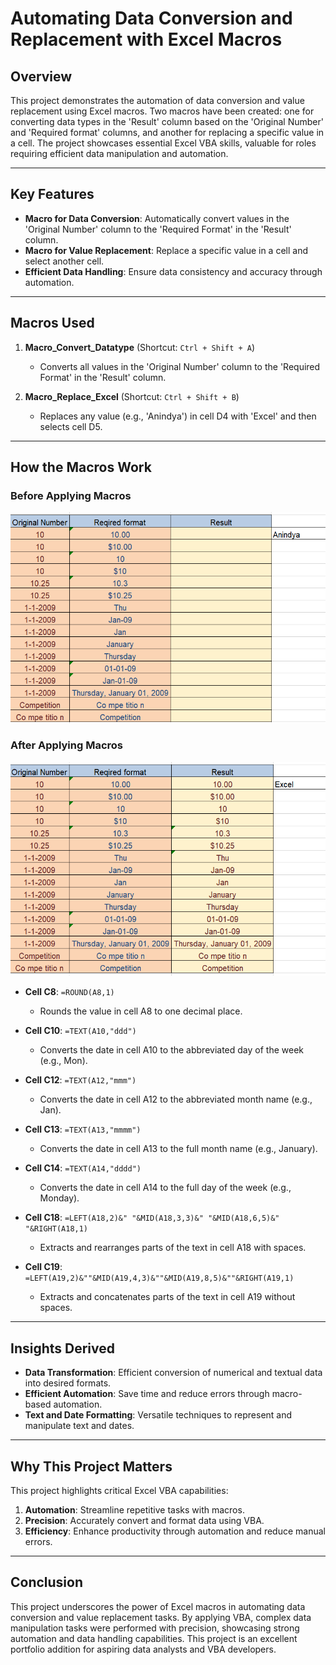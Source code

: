 # **Automating Data Conversion and Replacement with Excel Macros**

## **Overview**
This project demonstrates the automation of data conversion and value replacement using Excel macros. Two macros have been created: one for converting data types in the 'Result' column based on the 'Original Number' and 'Required format' columns, and another for replacing a specific value in a cell. The project showcases essential Excel VBA skills, valuable for roles requiring efficient data manipulation and automation.

---

## **Key Features**
- **Macro for Data Conversion**: Automatically convert values in the 'Original Number' column to the 'Required Format' in the 'Result' column.
- **Macro for Value Replacement**: Replace a specific value in a cell and select another cell.
- **Efficient Data Handling**: Ensure data consistency and accuracy through automation.

---

## **Macros Used**
1. **Macro_Convert_Datatype** (Shortcut: `Ctrl + Shift + A`)
   - Converts all values in the 'Original Number' column to the 'Required Format' in the 'Result' column.

2. **Macro_Replace_Excel** (Shortcut: `Ctrl + Shift + B`)
   - Replaces any value (e.g., 'Anindya') in cell D4 with 'Excel' and then selects cell D5.

---

## **How the Macros Work**

### Before Applying Macros
![Before Applying Macros](Images/Before_Using_Macros.png)

### After Applying Macros
![After Applying Macros](Images/After_Using_Macros.png)

- **Cell C8**: `=ROUND(A8,1)`
  - Rounds the value in cell A8 to one decimal place.

- **Cell C10**: `=TEXT(A10,"ddd")`
  - Converts the date in cell A10 to the abbreviated day of the week (e.g., Mon).

- **Cell C12**: `=TEXT(A12,"mmm")`
  - Converts the date in cell A12 to the abbreviated month name (e.g., Jan).

- **Cell C13**: `=TEXT(A13,"mmmm")`
  - Converts the date in cell A13 to the full month name (e.g., January).

- **Cell C14**: `=TEXT(A14,"dddd")`
  - Converts the date in cell A14 to the full day of the week (e.g., Monday).

- **Cell C18**: `=LEFT(A18,2)&" "&MID(A18,3,3)&" "&MID(A18,6,5)&" "&RIGHT(A18,1)`
  - Extracts and rearranges parts of the text in cell A18 with spaces.

- **Cell C19**: `=LEFT(A19,2)&""&MID(A19,4,3)&""&MID(A19,8,5)&""&RIGHT(A19,1)`
  - Extracts and concatenates parts of the text in cell A19 without spaces.

---

## **Insights Derived**
- **Data Transformation**: Efficient conversion of numerical and textual data into desired formats.
- **Efficient Automation**: Save time and reduce errors through macro-based automation.
- **Text and Date Formatting**: Versatile techniques to represent and manipulate text and dates.

---

## **Why This Project Matters**
This project highlights critical Excel VBA capabilities:
1. **Automation**: Streamline repetitive tasks with macros.
2. **Precision**: Accurately convert and format data using VBA.
3. **Efficiency**: Enhance productivity through automation and reduce manual errors.

---

## **Conclusion**
This project underscores the power of Excel macros in automating data conversion and value replacement tasks. By applying VBA, complex data manipulation tasks were performed with precision, showcasing strong automation and data handling capabilities. This project is an excellent portfolio addition for aspiring data analysts and VBA developers.


